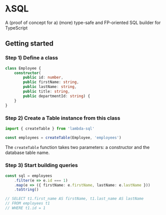 # λSQL

A (proof of concept for a) (more) type-safe and FP-oriented SQL builder for TypeScript

## Getting started

### Step 1) Define a class

```typescript
class Employee {
    constructor(
        public id: number,
        public firstName: string,
        public lastName: string,
        public title: string,
        public departmentId: string) {
    }
}
```

### Step 2) Create a Table instance from this class

```typescript
import { createTable } from 'lambda-sql'

const employees = createTable(Employee, 'employees')
```

The `createTable` function takes two parameters: a constructor and the database table name.

### Step 3) Start building queries

```typescript
const sql = employees
    .filter(e => e.id === 1)
    .map(e => ({ firstName: e.firstName, lastName: e.lastName }))
    .toString()

// SELECT t1.first_name AS firstName, t1.last_name AS lastName
// FROM employees t1
// WHERE t1.id = 1
```